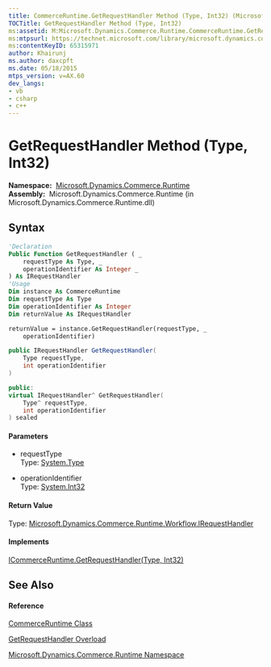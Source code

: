 ```yaml
---
title: CommerceRuntime.GetRequestHandler Method (Type, Int32) (Microsoft.Dynamics.Commerce.Runtime)
TOCTitle: GetRequestHandler Method (Type, Int32)
ms:assetid: M:Microsoft.Dynamics.Commerce.Runtime.CommerceRuntime.GetRequestHandler(System.Type,System.Int32)
ms:mtpsurl: https://technet.microsoft.com/library/microsoft.dynamics.commerce.runtime.commerceruntime.getrequesthandler(v=AX.60)
ms:contentKeyID: 65315971
author: Khairunj
ms.author: daxcpft
ms.date: 05/18/2015
mtps_version: v=AX.60
dev_langs:
- vb
- csharp
- c++
---
```


# GetRequestHandler Method (Type, Int32)

**Namespace:**  [Microsoft.Dynamics.Commerce.Runtime](microsoft-dynamics-commerce-runtime-namespace.md)  
**Assembly:**  Microsoft.Dynamics.Commerce.Runtime (in Microsoft.Dynamics.Commerce.Runtime.dll)

## Syntax

``` vb
'Declaration
Public Function GetRequestHandler ( _
    requestType As Type, _
    operationIdentifier As Integer _
) As IRequestHandler
'Usage
Dim instance As CommerceRuntime
Dim requestType As Type
Dim operationIdentifier As Integer
Dim returnValue As IRequestHandler

returnValue = instance.GetRequestHandler(requestType, _
    operationIdentifier)
```

``` csharp
public IRequestHandler GetRequestHandler(
    Type requestType,
    int operationIdentifier
)
```

``` c++
public:
virtual IRequestHandler^ GetRequestHandler(
    Type^ requestType, 
    int operationIdentifier
) sealed
```

#### Parameters

  - requestType  
    Type: [System.Type](https://technet.microsoft.com/library/42892f65\(v=ax.60\))  

<!-- end list -->

  - operationIdentifier  
    Type: [System.Int32](https://technet.microsoft.com/library/td2s409d\(v=ax.60\))  

#### Return Value

Type: [Microsoft.Dynamics.Commerce.Runtime.Workflow.IRequestHandler](irequesthandler-interface-microsoft-dynamics-commerce-runtime-workflow.md)  

#### Implements

[ICommerceRuntime.GetRequestHandler(Type, Int32)](icommerceruntime-getrequesthandler-method-type-int32-microsoft-dynamics-commerce-runtime.md)  

## See Also

#### Reference

[CommerceRuntime Class](commerceruntime-class-microsoft-dynamics-commerce-runtime.md)

[GetRequestHandler Overload](commerceruntime-getrequesthandler-method-microsoft-dynamics-commerce-runtime.md)

[Microsoft.Dynamics.Commerce.Runtime Namespace](microsoft-dynamics-commerce-runtime-namespace.md)


